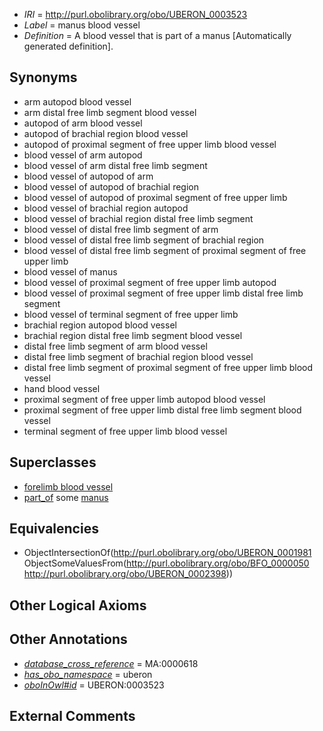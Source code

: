  * *IRI* = http://purl.obolibrary.org/obo/UBERON_0003523
 * *Label* = manus blood vessel
 * *Definition* = A blood vessel that is part of a manus [Automatically generated definition].

## Synonyms

 * arm autopod blood vessel
 * arm distal free limb segment blood vessel
 * autopod of arm blood vessel
 * autopod of brachial region blood vessel
 * autopod of proximal segment of free upper limb blood vessel
 * blood vessel of arm autopod
 * blood vessel of arm distal free limb segment
 * blood vessel of autopod of arm
 * blood vessel of autopod of brachial region
 * blood vessel of autopod of proximal segment of free upper limb
 * blood vessel of brachial region autopod
 * blood vessel of brachial region distal free limb segment
 * blood vessel of distal free limb segment of arm
 * blood vessel of distal free limb segment of brachial region
 * blood vessel of distal free limb segment of proximal segment of free upper limb
 * blood vessel of manus
 * blood vessel of proximal segment of free upper limb autopod
 * blood vessel of proximal segment of free upper limb distal free limb segment
 * blood vessel of terminal segment of free upper limb
 * brachial region autopod blood vessel
 * brachial region distal free limb segment blood vessel
 * distal free limb segment of arm blood vessel
 * distal free limb segment of brachial region blood vessel
 * distal free limb segment of proximal segment of free upper limb blood vessel
 * hand blood vessel
 * proximal segment of free upper limb autopod blood vessel
 * proximal segment of free upper limb distal free limb segment blood vessel
 * terminal segment of free upper limb blood vessel

## Superclasses

 * [forelimb blood vessel](../../UBERON/15/UBERON_0003515.md)
 * [part_of](../../BFO/50/BFO_0000050.md) some [manus](../../UBERON/98/UBERON_0002398.md)

## Equivalencies

 * ObjectIntersectionOf(<http://purl.obolibrary.org/obo/UBERON_0001981> ObjectSomeValuesFrom(<http://purl.obolibrary.org/obo/BFO_0000050> <http://purl.obolibrary.org/obo/UBERON_0002398>))

## Other Logical Axioms


## Other Annotations

 * *[database_cross_reference](../../ef/oboInOwl#hasDbXref.md)* = MA:0000618
 * *[has_obo_namespace](../../ce/oboInOwl#hasOBONamespace.md)* = uberon
 * *[oboInOwl#id](../../id/oboInOwl#id.md)* = UBERON:0003523

## External Comments

